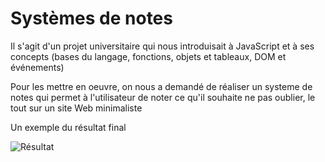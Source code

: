 # Systèmes de notes

Il s'agit d'un projet universitaire qui nous introduisait à JavaScript et à ses concepts (bases du langage, fonctions, objets et tableaux, DOM et événements)

Pour les mettre en oeuvre, on nous a demandé de réaliser un systeme de notes qui permet à l'utilisateur de noter ce qu'il souhaite ne pas oublier, le tout sur un site Web minimaliste

Un exemple du résultat final

![Résultat](https://github.com/Kizyow/note-js/assets/28607056/d3d0307c-5432-42dc-9755-0d50df7c8fd0)


